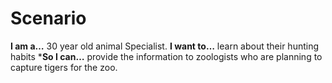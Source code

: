 # Scenario

**I am a…** 30 year old animal Specialist.
**I want to…** learn about their hunting habits
***So I can…** provide the information to zoologists who are planning to capture tigers for the zoo.